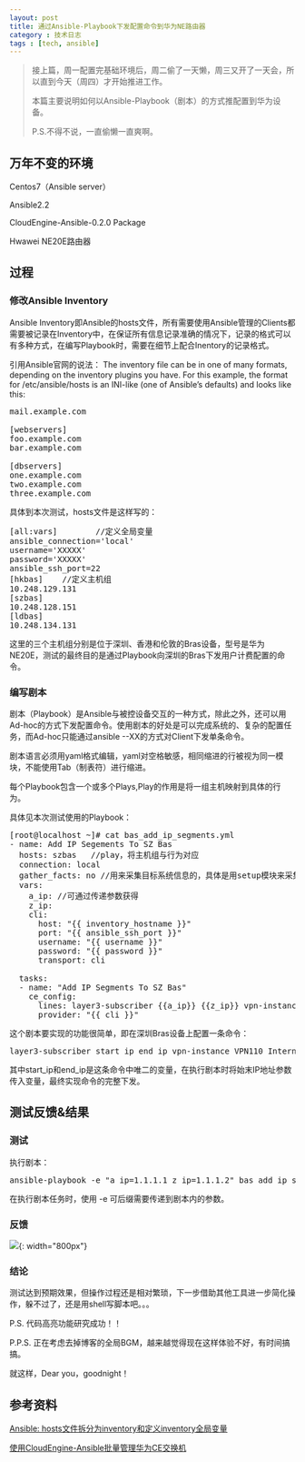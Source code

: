 ```yaml
---
layout: post
title: 通过Ansible-Playbook下发配置命令到华为NE路由器
category : 技术日志
tags : [tech, ansible]
---
```

>接上篇，周一配置完基础环境后，周二偷了一天懒，周三又开了一天会，所以直到今天（周四）才开始推进工作。
>
>本篇主要说明如何以Ansible-Playbook（剧本）的方式推配置到华为设备。
>
>P.S.不得不说，一直偷懒一直爽啊。


## 万年不变的环境

Centos7（Ansible server）

Ansible2.2

CloudEngine-Ansible-0.2.0 Package

Hwawei NE20E路由器

## 过程

### 修改Ansible Inventory

Ansible Inventory即Ansible的hosts文件，所有需要使用Ansible管理的Clients都需要被记录在Inventory中，在保证所有信息记录准确的情况下，记录的格式可以有多种方式，在编写Playbook时，需要在细节上配合Inentory的记录格式。

引用Ansible官网的说法：
The inventory file can be in one of many formats, depending on the inventory plugins you have. For this example, the format for /etc/ansible/hosts is an INI-like (one of Ansible’s defaults) and looks like this:
<pre class="brush: cpp">
mail.example.com

[webservers]
foo.example.com
bar.example.com

[dbservers]
one.example.com
two.example.com
three.example.com
</pre>
具体到本次测试，hosts文件是这样写的：
<pre class="brush: cpp">
[all:vars]        //定义全局变量
ansible_connection='local'
username='XXXXX'
password='XXXXX'
ansible_ssh_port=22
[hkbas]    //定义主机组
10.248.129.131
[szbas]
10.248.128.151
[ldbas]
10.248.134.131
</pre>
这里的三个主机组分别是位于深圳、香港和伦敦的Bras设备，型号是华为NE20E，测试的最终目的是通过Playbook向深圳的Bras下发用户计费配置的命令。

### 编写剧本

剧本（Playbook）是Ansible与被控设备交互的一种方式，除此之外，还可以用Ad-hoc的方式下发配置命令。使用剧本的好处是可以完成系统的、复杂的配置任务，而Ad-hoc只能通过ansible --XX的方式对Client下发单条命令。

剧本语言必须用yaml格式编辑，yaml对空格敏感，相同缩进的行被视为同一模块，不能使用Tab（制表符）进行缩进。

每个Playbook包含一个或多个Plays,Play的作用是将一组主机映射到具体的行为。

具体见本次测试使用的Playbook：
<pre class="brush: cpp">
[root@localhost ~]# cat bas_add_ip_segments.yml
- name: Add IP Segements To SZ Bas
  hosts: szbas   //play，将主机组与行为对应
  connection: local
  gather_facts: no //用来采集目标系统信息的，具体是用setup模块来采集得，置no可显著加快剧本执行速度。
  vars:
    a_ip: //可通过传递参数获得
    z_ip:
    cli:
      host: "{{ inventory_hostname }}"
      port: "{{ ansible_ssh_port }}"
      username: "{{ username }}"
      password: "{{ password }}"
      transport: cli

  tasks:
  - name: "Add IP Segments To SZ Bas"
    ce_config:
      lines: layer3-subscriber {{a_ip}} {{z_ip}} vpn-instance VPN110_Internet_GIS_Charge domain-name sz_web_pre
      provider: "{{ cli }}"
</pre>
这个剧本要实现的功能很简单，即在深圳Bras设备上配置一条命令：   
<pre class="brush: cpp; highlight: [1]">
layer3-subscriber start_ip end_ip vpn-instance VPN110_Internet_GIS_Charge domain-name sz_web_pre
</pre>
其中start_ip和end_ip是这条命令中唯二的变量，在执行剧本时将始末IP地址参数传入变量，最终实现命令的完整下发。


## 测试反馈&结果
### 测试

执行剧本：
<pre class="brush: cpp; highlight: [1]">
ansible-playbook -e "a_ip=1.1.1.1 z_ip=1.1.1.2" bas_add_ip_segments.yml
</pre>
在执行剧本任务时，使用 -e 可后缀需要传递到剧本内的参数。
### 反馈

![](   https://themeiwu.com/img/tech/20190613tech01.PNG){: width="800px"}

### 结论

测试达到预期效果，但操作过程还是相对繁琐，下一步借助其他工具进一步简化操作，躲不过了，还是用shell写脚本吧。。。

P.S. 代码高亮功能研究成功！！

P.P.S. 正在考虑去掉博客的全局BGM，越来越觉得现在这样体验不好，有时间搞搞。

就这样，Dear you，goodnight！

## 参考资料

[Ansible: hosts文件拆分为inventory和定义inventory全局变量](https://www.cnblogs.com/William-Guozi/p/ansible_hosts.html)

[使用CloudEngine-Ansible批量管理华为CE交换机](https://www.jianshu.com/p/b2b3cffa972b)

